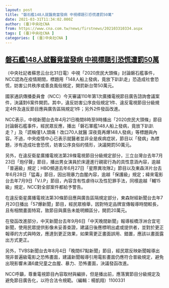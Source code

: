 ```yaml
---
layout: post
title: "磐石艦148人就醫竟當發病 中視標題引恐慌遭罰50萬"
date: 2021-03-31T11:34:02.000Z
author: (臺)中央社CNA
from: https://www.cna.com.tw/news/firstnews/202103310334.aspx
tags: [ (臺)中央社CNA ]
categories: [ (臺)中央社CNA ]
---
```

<!--1617190442000-->
[磐石艦148人就醫竟當發病 中視標題引恐慌遭罰50萬](https://www.cna.com.tw/news/firstnews/202103310334.aspx)
------

<div>
<div></div><div class="paragraph"><p>（中央社記者蘇思云台北31日電）中視「2020庶民大頭條」討論磐石艦事件，NCC認為在疫情期間，標題用「148人船上發病，竟放下趴趴走」恐造成社會恐慌，妨害公共秩序或善良風俗規定，開罰新台幣50萬元。</p><p>國家通訊傳播委員會（NCC）今天審議110年第1次廣播電視節目廣告諮詢會議案件，決議對6案件開罰。其中，違反妨害公序良俗規定1件、違反電視節目分級規定4件及違反節目應與廣告區隔規定1件；另外2件發函改進。</p><p>NCC表示，中視新聞台去年4月21日晚間8時至9時播出「2020庶民大頭條」節目討論磐石艦事件，經民眾反應，播出「磐石軍艦148人船上發病，竟放下趴趴走？」及「謊稱僅1人頭痛！改口70人就醫 深夜竟再爆148人發病」等標題與內容。不過，中央疫情中心已表示就醫者並非全是疾病症狀，節目以「發病」為標題，涉有造成社會恐慌，妨害公序良俗的情形，決議開罰50萬元。</p><p>另外，在違反衛星廣播電視法第28條電視節目分級規定部分，三立台灣台去年7月23日「炮仔聲」節目，播出男女演員於床邊進行親密行為的具性意涵內容，逾越「普遍級」規定；HBO頻道去年6月27日「星際異攻隊2」節目以及東森洋片台去年6月28日「猛毒」節目，因出現暴力血腥內容，逾越「保護級」規定；緯來電影台去年7月9日「V.I.P」節目，內容含有性虐待以及性犯罪手法，同樣逾越「輔15級」規定，NCC對全部案件都給予警告。</p><p>在違反衛星廣播電視法第30條節目應與廣告區隔規定部分，東森財經新聞台去年7月20日播出「57爆新聞」節目，經民眾檢舉，因對特定品牌宣傳報導時間較長，且有相關畫面特寫，致節目與廣告未能明顯區分，開罰20萬元。</p><p>在發函改進部分，中天新聞台去年9月6日「中天晚間新聞」報導板橋浮洲合宜宅新聞，使用民眾提供影像未妥善查證，建議日後應標明出處或提供者，並對於更正報導的方式與時效，應達到更正效果，如果需更正畫面誤用、錯置，應該以畫面露出方式更正。</p><p>另外，TVBS新聞台去年8月4日「晚間67點新聞」節目，經民眾反映新聞報導出現非普遍級電影之恐怖畫面，建議新聞報導引用電影畫面仍應符合普級規定，避免出現影響未滿6歲兒童之血腥、暴力、恐怖畫面，決議發函改進。</p><p>NCC呼籲，尊重電視節目內容取材與編排，但是播出前，應落實節目分級規定及避免節目廣告化，以符合法令規範。（編輯：楊凱翔）1100331</p></div>
</div>
